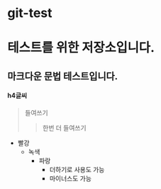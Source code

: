 # git-test
테스트를 위한 저장소입니다.
===============
마크다운 문법 테스트입니다.
-----------------
#### h4글씨
> 들여쓰기
>> 한번 더 들여쓰기

* 빨강
  * 녹색
    * 파랑
      + 더하기로 사용도 가능
      - 마이너스도 가능
